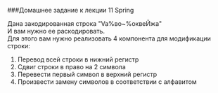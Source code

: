 ###Домашнее задание к лекции 11 Spring


Дана закодированная строка "Va%во~%оквеЙжa"  
И вам нужно ее раскодировать.  
Для этого вам нужно реализовать 4 компонента для модификации строки:  
1. Перевод всей строки в нижний регистр  
2. Сдвиг строки в право на 2 символа  
3. Перевести первый символ в верхний регистр  
4. Произвести замену символов в соответствии с алфавитом  